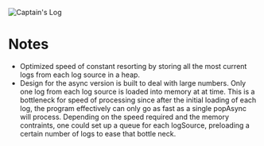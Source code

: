 ![Captain's Log](https://i.pinimg.com/originals/9b/db/9c/9bdb9c09305f4356962bf4c487300d5c.jpg)

# Notes
* Optimized speed of constant resorting by storing all the most current logs from each log source in a heap. 
* Design for the async version is built to deal with large numbers. Only one log from each log source is loaded into memory at at time. This is a bottleneck for speed of processing since after the initial loading of each log, the program effectively can only go as fast as a single popAsync will process. Depending on the speed required and the memory contraints, one could set up a queue for each logSource, preloading a certain number of logs to ease that bottle neck.
